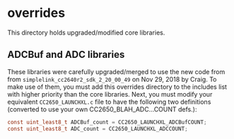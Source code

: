 # overrides
This directory holds upgraded/modified core libraries.

## ADCBuf and ADC libraries
These libraries were carefully upgraded/merged to use the new code from from `simplelink_cc2640r2_sdk_2_20_00_49` on Nov 29, 2018 by Craig.
To make use of them, you must add this overrides directory to the includes list with higher priority than the core libraries. Next, you must modify your equivalent `CC2650_LAUNCHXL.c` file to have the following two definitions (converted to use your own CC2650_BLAH_ADC...COUNT defs.):
```C
const uint_least8_t ADCBuf_count = CC2650_LAUNCHXL_ADCBufCOUNT;
const uint_least8_t ADC_count = CC2650_LAUNCHXL_ADCCOUNT;
```
